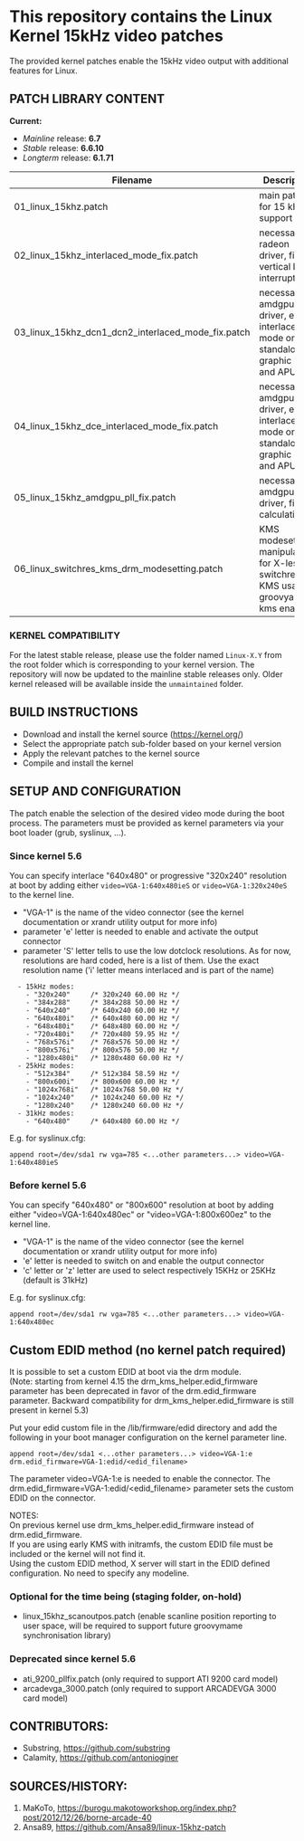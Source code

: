 # This repository contains the Linux Kernel 15kHz video patches

The provided kernel patches enable the 15kHz video output with additional features for Linux.

## PATCH LIBRARY CONTENT

**Current:** 

- *Mainline* release: **6.7**
- *Stable* release: **6.6.10**
- *Longterm* release: **6.1.71**

| Filename                                           | Description                                                                             |
| -------------------------------------------------- | --------------------------------------------------------------------------------------- |
| 01_linux_15khz.patch                               | main patch for 15 kHz support                                                           |
| 02_linux_15khz_interlaced_mode_fix.patch           | necessary for radeon driver, fix the vertical blank interrupt                           |
| 03_linux_15khz_dcn1_dcn2_interlaced_mode_fix.patch | necessary for amdgpu driver, enable interlaced mode on standalone graphic cards and APU |
| 04_linux_15khz_dce_interlaced_mode_fix.patch       | necessary for amdgpu driver, enable interlaced mode on standalone graphic cards and APU |
| 05_linux_15khz_amdgpu_pll_fix.patch                | necessary for amdgpu driver, fix PLL calculation                                        |
| 06_linux_switchres_kms_drm_modesetting.patch       | KMS modesetting manipulation for X-less switchres KMS usage, groovyarcade kms enabler   |

### KERNEL COMPATIBILITY

For the latest stable release, please use the folder named `Linux-X.Y` from the root folder which is corresponding to your kernel version.
The repository will now be updated to the mainline stable releases only. Older kernel released will be available inside the `unmaintained` folder.

## BUILD INSTRUCTIONS

- Download and install the kernel source (https://kernel.org/)
- Select the appropriate patch sub-folder based on your kernel version
- Apply the relevant patches to the kernel source
- Compile and install the kernel

## SETUP AND CONFIGURATION

The patch enable the selection of the desired video mode during the boot process.
The parameters must be provided as kernel parameters via your boot loader (grub, syslinux, ...).

### Since kernel 5.6

You can specify interlace "640x480" or progressive "320x240" resolution at boot by adding either `video=VGA-1:640x480ieS` or `video=VGA-1:320x240eS` to the kernel line.

- "VGA-1" is the name of the video connector (see the kernel documentation or xrandr utility output for more info)
- parameter 'e' letter is needed to enable and activate the output connector
- parameter 'S' letter tells to use the low dotclock resolutions. As for now, resolutions are hard coded, here is a list of them. Use the exact resolution name ('i' letter means interlaced and is part of the name)

```
  - 15kHz modes:
    - "320x240"     /* 320x240 60.00 Hz */
    - "384x288"     /* 384x288 50.00 Hz */
    - "640x240"     /* 640x240 60.00 Hz */
    - "640x480i"    /* 640x480 60.00 Hz */
    - "648x480i"    /* 648x480 60.00 Hz */
    - "720x480i"    /* 720x480 59.95 Hz */
    - "768x576i"    /* 768x576 50.00 Hz */
    - "800x576i"    /* 800x576 50.00 Hz */
    - "1280x480i"   /* 1280x480 60.00 Hz */
  - 25kHz modes:
    - "512x384"     /* 512x384 58.59 Hz */
    - "800x600i"    /* 800x600 60.00 Hz */
    - "1024x768i"   /* 1024x768 50.00 Hz */
    - "1024x240"    /* 1024x240 60.00 Hz */
    - "1280x240"    /* 1280x240 60.00 Hz */
  - 31kHz modes:
    - "640x480"     /* 640x480 60.00 Hz */
```

E.g. for syslinux.cfg:

```
append root=/dev/sda1 rw vga=785 <...other parameters...> video=VGA-1:640x480ieS
```

### Before kernel 5.6

You can specify "640x480" or "800x600" resolution at boot by adding either "video=VGA-1:640x480ec" or "video=VGA-1:800x600ez" to the kernel line.

- "VGA-1" is the name of the video connector (see the kernel documentation or xrandr utility output for more info)
- 'e' letter is needed to switch on and enable the output connector
- 'c' letter or 'z' letter are used to select respectively 15KHz or 25KHz (default is 31kHz)

E.g. for syslinux.cfg:

```
append root=/dev/sda1 rw vga=785 <...other parameters...> video=VGA-1:640x480ec
```

## Custom EDID method (no kernel patch required)

It is possible to set a custom EDID at boot via the drm module.  
(Note: starting from kernel 4.15 the drm_kms_helper.edid_firmware parameter has been deprecated in favor of the drm.edid_firmware parameter. Backward compatibility for drm_kms_helper.edid_firmware is still present in kernel 5.3)

Put your edid custom file in the /lib/firmware/edid directory and add the following in your boot manager configuration on the kernel parameter line.

```
append root=/dev/sda1 <...other parameters...> video=VGA-1:e drm.edid_firmware=VGA-1:edid/<edid_filename>
```

The parameter video=VGA-1:e is needed to enable the connector. The drm.edid_firmware=VGA-1:edid/<edid_filename> parameter sets the custom EDID on the connector.  

NOTES:  
    On previous kernel use drm_kms_helper.edid_firmware instead of drm.edid_firmware.  
    If you are using early KMS with initramfs, the custom EDID file must be included or the kernel will not find it.  
    Using the custom EDID method, X server will start in the EDID defined configuration. No need to specify any modeline.  

### Optional for the time being (staging folder, on-hold)

- linux_15khz_scanoutpos.patch (enable scanline position reporting to user space, will be required to support future groovymame synchronisation library)

### Deprecated since kernel 5.6

- ati_9200_pllfix.patch (only required to support ATI 9200 card model)
- arcadevga_3000.patch (only required to support ARCADEVGA 3000 card model)

## CONTRIBUTORS:

- Substring, https://github.com/substring
- Calamity, https://github.com/antonioginer

## SOURCES/HISTORY:

1. MaKoTo, https://burogu.makotoworkshop.org/index.php?post/2012/12/26/borne-arcade-40
2. Ansa89, https://github.com/Ansa89/linux-15khz-patch
